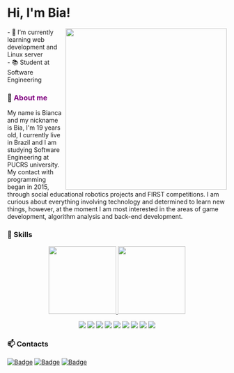 # Hi, I'm Bia!
<img src="https://raw.githubusercontent.com/MicaelliMedeiros/micaellimedeiros/master/image/computer-illustration.png" min-width="370px" max-width="370px" width="370px" align="right">

<p align="left"> 
- 🌱 I’m currently learning web development and Linux server<br>
- 📚 Student at Software Engineering
</p>

### 📢 <font color="purple">About me</font>
<p align="left"> 
My name is Bianca and my nickname is Bia, I'm 19 years old, I currently live in Brazil and I am studying Software Engineering at PUCRS university. My contact with programming began in 2015, through social educational robotics projects and FIRST competitions. I am curious about everything involving technology and determined to learn new things, however, at the moment I am most interested in the areas of game development, algorithm analysis and back-end development.
</p>

### :dart: Skills
<div>
  <a href="https://github.com/Bialves">
    <p align="center">
      <img loading="lazy" height="155em" src="https://github-readme-stats.vercel.app/api?username=Bialves&show_icons=true&theme=jolly&include_all_commits=true&count_private=true" >
      <img loading="lazy" height="155em" src="https://github-readme-stats.vercel.app/api/top-langs/?username=Bialves&layout=compact&langs_count=7&theme=jolly" >
    </p>
  </a>
</div>

<p align="center">
  <img src="https://img.shields.io/badge/Windows-0078D6?style=for-the-badge&logo=windows&logoColor=white" >
  <img src="https://img.shields.io/badge/Linux-FCC624?style=for-the-badge&logo=linux&logoColor=black" >
  <img src="https://img.shields.io/badge/GIT-E44C30?style=for-the-badge&logo=git&logoColor=white" >
  <img src="https://img.shields.io/badge/GNU%20Bash-4EAA25?style=for-the-badge&logo=GNU%20Bash&logoColor=white" >
  <img src="https://img.shields.io/badge/Visual_Studio_Code-0078D4?style=for-the-badge&logo=visual%20studio%20code&logoColor=white" >
  <img src="https://img.shields.io/badge/IntelliJ_IDEA-000000.svg?style=for-the-badge&logo=intellij-idea&logoColor=white" >
  <img src="https://img.shields.io/badge/VIM-%2311AB00.svg?&style=for-the-badge&logo=vim&logoColor=white" >
  <img src="https://img.shields.io/badge/Trello-0052CC?style=for-the-badge&logo=trello&logoColor=white" >
  <img src="https://img.shields.io/badge/Arduino-00979D?style=for-the-badge&logo=Arduino&logoColor=white" >
</p>

### :mailbox: Contacts
[![Badge](https://img.shields.io/badge/LinkedIn-0077B5?style=for-the-badge&logo=linkedin&logoColor=white)](https://www.linkedin.com/in/bianca-da-silva-alves-309442201/)
[![Badge](https://img.shields.io/badge/Gmail-D14836?style=for-the-badge&logo=gmail&logoColor=white)](mailto:biancadsalves@gmail.com)
[![Badge](https://img.shields.io/badge/Instagram-E4405F?style=for-the-badge&logo=instagram&logoColor=white)](https://www.instagram.com/biadsalves)
